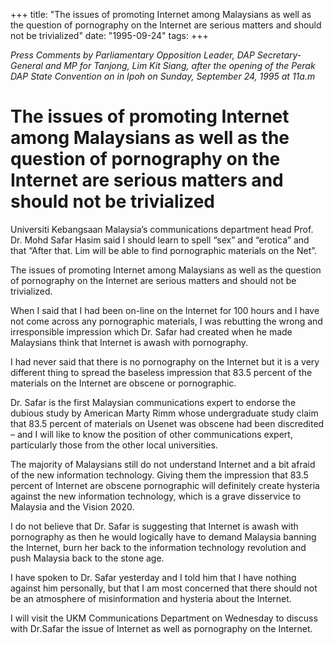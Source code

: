 +++ 
title: "The issues of promoting Internet among Malaysians as well as the question of pornography on the Internet are serious matters and should not be trivialized"
date: "1995-09-24"
tags:
+++

_Press Comments by Parliamentary Opposition Leader, DAP Secretary-General and MP for Tanjong, Lim Kit Siang, after the opening of the Perak DAP State Convention on in Ipoh on Sunday, September 24, 1995 at 11a.m_

# The issues of promoting Internet among Malaysians as well as the question of pornography on the Internet are serious matters and should not be trivialized

Universiti Kebangsaan Malaysia’s communications department head Prof. Dr. Mohd Safar Hasim said I should learn to spell “sex” and “erotica” and that “After that. Lim will be able to find pornographic materials on the Net”.</u>

The issues of promoting Internet among Malaysians as well as the question of pornography on the Internet are serious matters and should not be trivialized.

When I said that I had been on-line on the Internet for 100 hours and I have not come across any pornographic materials, I was rebutting the wrong and irresponsible impression which Dr. Safar had created when he made Malaysians think that Internet is awash with pornography.

I had never said that there is no pornography on the Internet but it is a very different thing to spread the baseless impression that 83.5 percent of the materials on the Internet are obscene or pornographic.

Dr. Safar is the first Malaysian communications expert to endorse the dubious study by American Marty Rimm whose undergraduate study claim that 83.5 percent of materials on Usenet was obscene had been discredited – and I will like to know the position of other communications expert, particularly those from the other local universities.

The majority of Malaysians still do not understand Internet and a bit afraid of the new information technology. Giving them the impression that 83.5 percent of Internet are obscene pornographic will definitely create hysteria against the new information technology, which is a grave disservice to Malaysia and the Vision 2020.

I do not believe that Dr. Safar is suggesting that Internet is awash with pornography as then he would logically have to demand Malaysia banning the Internet, burn her back to the information technology revolution and push Malaysia back to the stone age.

I have spoken to Dr. Safar yesterday and I told him that I have nothing against him personally, but that I am most concerned that there should not be an atmosphere of misinformation and hysteria about the Internet.

I will visit the UKM Communications Department on Wednesday to discuss with Dr.Safar the issue of Internet as well as pornography on the Internet.
 
